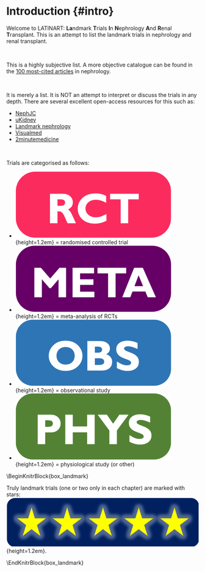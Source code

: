 # Introduction {#intro}

Welcome to LATINART: **La**ndmark **T**rials **I**n **N**ephrology **A**nd **R**enal **T**ransplant.  This is an attempt to list the landmark trials in nephrology and renal transplant.

<br>

This is a highly subjective list.  A more objective catalogue can be found in the [100 most-cited articles](https://academic.oup.com/ckj/advance-article/doi/10.1093/ckj/sfy033/4978347) in nephrology.  

<br>

It is merely a list.  It is NOT an attempt to interpret or discuss the trials in any depth.  There are several excellent open-access resources for this such as: 

+ [NephJC](http://www.nephjc.com)  
+ [uKidney](https://ukidney.com/nephrology-resources/nephrology-articles)  
+ [Landmark nephrology](http://landmarknephrology.com)  
+ [Visualmed](https://visualmed.org)  
+ [2minutemedicine](https://www.2minutemedicine.com)  

<br>

Trials are categorised as follows:  

+ ![](Logo_RCT.png){height=1.2em} = randomised controlled trial  
+ ![](Logo_MET.png){height=1.2em} = meta-analysis of RCTs  
+ ![](Logo_OBS.png){height=1.2em} = observational study  
+ ![](Logo_PHY.png){height=1.2em} = physiological study (or other)  

\BeginKnitrBlock{box_landmark}<div class="box_landmark">Truly landmark trials (one or two only in each chapter) are marked with stars: ![](Logo_SEM.png){height=1.2em}.  
</div>\EndKnitrBlock{box_landmark}

<!--

To be added...

- CYCLOVAS??
- MINTAC (UKKW 2019)
- MENTOR (NEJM July 2019) & Dutch Cohort (iMN)
- CREDENCE
- SONAR
- Transform
- OHare age JASN classic - risk of ESRF vs. death per eGFR


- EGFR-TRPM6
- DNAJB9
- CREDENCE
- age-specific GFR
- AURORA
- newer dennervation studies
- WNK Gordon
- Tacro Gordon
- Guyton
- Cloning of Slc...
- TGF
- ddavp in hypoNa
- GWAS??
- atr1 kidney Tx
- lancet epidemiology
- age-specific Cr
- steroid-withdrawal in KTR (Cochrane)
- ERICCA (negative remote ischaemic preconditioning, NEJM 2015)
- THINKER = HepC kidneys into HepC negative recipients (Reese NEJM 2017)
- HIV+ to HIV+ recipients (Muller NEJM 2015)
-->
